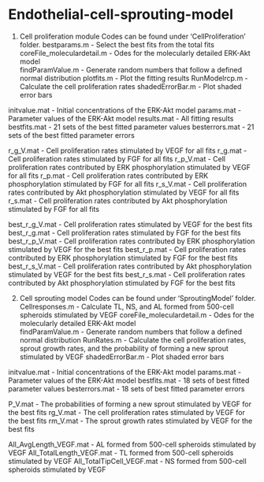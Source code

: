 # Endothelial-cell-sprouting-model

1. Cell proliferation module 
Codes can be found under ‘CellProliferation’ folder.
bestparams.m - Select the best fits from the total fits
coreFile_moleculardetail.m - Odes for the molecularly detailed ERK-Akt model  
findParamValue.m - Generate random numbers that follow a defined normal distribution
plotfits.m - Plot the fitting results
RunModelrcp.m - Calculate the cell proliferation rates
shadedErrorBar.m - Plot shaded error bars

initvalue.mat - Initial concentrations of the ERK-Akt model 
params.mat - Parameter values of the ERK-Akt model 
results.mat - All fitting results
bestfits.mat - 21 sets of the best fitted parameter values
besterrors.mat - 21 sets of the best fitted parameter errors

r_g_V.mat - Cell proliferation rates stimulated by VEGF for all fits 
r_g.mat - Cell proliferation rates stimulated by FGF for all fits 
r_p_V.mat - Cell proliferation rates contributed by ERK phosphorylation stimulated by VEGF for all fits 
r_p.mat - Cell proliferation rates contributed by ERK phosphorylation stimulated by FGF for all fits 
r_s_V.mat - Cell proliferation rates contributed by Akt phosphorylation stimulated by VEGF for all fits 
r_s.mat - Cell proliferation rates contributed by Akt phosphorylation stimulated by FGF for all fits 

best_r_g_V.mat - Cell proliferation rates stimulated by VEGF for the best fits 
best_r_g.mat - Cell proliferation rates stimulated by FGF for the best fits 
best_r_p_V.mat - Cell proliferation rates contributed by ERK phosphorylation stimulated by VEGF for the best fits 
best_r_p.mat - Cell proliferation rates contributed by ERK phosphorylation stimulated by FGF for the best fits 
best_r_s_V.mat - Cell proliferation rates contributed by Akt phosphorylation stimulated by VEGF for the best fits 
best_r_s.mat - Cell proliferation rates contributed by Akt phosphorylation stimulated by FGF for the best fits 

2. Cell sprouting model 
Codes can be found under ‘SproutingModel’ folder.
Cellresponses.m - Calculate TL, NS, and AL formed from 500-cell spheroids stimulated by VEGF 
coreFile_moleculardetail.m - Odes for the molecularly detailed ERK-Akt model  
findParamValue.m - Generate random numbers that follow a defined normal distribution
RunRates.m - Calculate the cell proliferation rates, sprout growth rates, and the probability of forming a new sprout stimulated by VEGF
shadedErrorBar.m - Plot shaded error bars

initvalue.mat - Initial concentrations of the ERK-Akt model 
params.mat - Parameter values of the ERK-Akt model 
bestfits.mat - 18 sets of best fitted parameter values
besterrors.mat - 18 sets of best fitted parameter errors

P_V.mat - The probabilities of forming a new sprout stimulated by VEGF for the best fits 
rg_V.mat - The cell proliferation rates stimulated by VEGF for the best fits 
rm_V.mat - The sprout growth rates stimulated by VEGF for the best fits 

All_AvgLength_VEGF.mat - AL formed from 500-cell spheroids stimulated by VEGF
All_TotalLength_VEGF.mat - TL formed from 500-cell spheroids stimulated by VEGF
All_TotalTipCell_VEGF.mat - NS formed from 500-cell spheroids stimulated by VEGF

